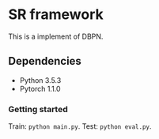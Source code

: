 # SR framework

This is a implement of DBPN.   <br>

## Dependencies
* Python 3.5.3
* Pytorch 1.1.0

### Getting started
Train: `python main.py`. 
Test: `python eval.py`.
